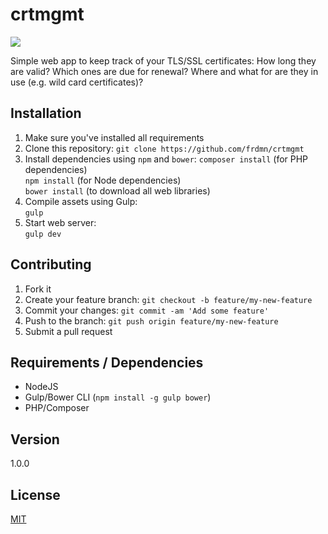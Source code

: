 # crtmgmt

![](http://i.imgur.com/xHDu6a7.png)

Simple web app to keep track of your TLS/SSL certificates: How long they are valid? Which ones are due for renewal? Where and what for are they in use (e.g. wild card certificates)?

## Installation

1. Make sure you've installed all requirements
2. Clone this repository:
  `git clone https://github.com/frdmn/crtmgmt`
3. Install dependencies using `npm` and `bower`:
  `composer install` (for PHP dependencies)  
  `npm install` (for Node dependencies)  
  `bower install` (to download all web libraries)  
4. Compile assets using Gulp:  
  `gulp`
5. Start web server:  
  `gulp dev`  

## Contributing

1. Fork it
2. Create your feature branch: `git checkout -b feature/my-new-feature`
3. Commit your changes: `git commit -am 'Add some feature'`
4. Push to the branch: `git push origin feature/my-new-feature`
5. Submit a pull request

## Requirements / Dependencies

* NodeJS
* Gulp/Bower CLI (`npm install -g gulp bower`)
* PHP/Composer

## Version

1.0.0

## License

[MIT](LICENSE)
